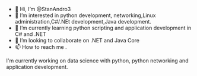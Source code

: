 - 👋 Hi, I’m @StanAndro3
- 👀 I’m interested in python development, networking,Linux administration,C#/.NEt development,Java development.
- 🌱 I’m currently learning python scripting and application development in C# and .NET
- 💞️ I’m looking to collaborate on .NET and Java Core
- 📫 How to reach me .

<!---
StanAndro3/StanAndro3 is a ✨ special ✨ repository because its `README.md` (this file) appears on your GitHub profile.
You can click the Preview link to take a look at your changes.
--->
I'm currently working on data science with python, python networking and application development.
